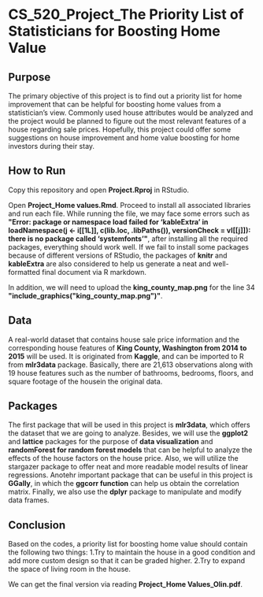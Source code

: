 # CS_520_Project_The Priority List of Statisticians for Boosting Home Value


## Purpose
The primary objective of this project is to find out a priority list for home improvement that can be helpful for boosting home values from a statistician’s view. Commonly used house attributes would be analyzed and the project would be planned to figure out the most relevant features of a house regarding sale prices. Hopefully, this project could offer some suggestions on house improvement and home value boosting for home investors during their stay.

## How to Run
Copy this repository and open **Project.Rproj** in RStudio. 

Open **Project_Home values.Rmd**. Proceed to install all associated libraries and run each file. While running the file, we may face some errors such as **"Error: package or namespace load failed for ‘kableExtra’ in loadNamespace(j <- i[[1L]], c(lib.loc, .libPaths()), versionCheck = vI[[j]]): there is no package called ‘systemfonts’"**, after installing all the required packages, everything should work well. If we fail to install some packages because of different versions of RStudio, the packages of **knitr** and **kableExtra** are also considered to help us generate a neat and well-formatted final document via R markdown.

In addition, we will need to upload the **king_county_map.png** for the line 34 **"include_graphics("king_county_map.png")"**.

## Data
A real-world dataset that contains house sale price information and the corresponding house features of **King County, Washington from 2014 to 2015** will be used. It is originated from **Kaggle**, and can be imported to R from **mlr3data** package. Basically, there are 21,613 observations along with 19 house features such as the number of bathrooms, bedrooms, floors, and square footage of the housein the original data. 

## Packages 
The first package that will be used in this project is **mlr3data**, which offers the dataset that we are going to analyze. Besides, we will use the **ggplot2** and **lattice** packages for the purpose of **data visualization** and **randomForest for random forest models** that can be helpful to analyze the effects of the house factors on the house price. Also, we will utilize the stargazer package to offer neat and more readable model results of linear regressions. Anotehr important package that can be useful in this project is **GGally**, in which the **ggcorr function** can help us obtain the correlation matrix. Finally, we also use the **dplyr** package to manipulate and modify data frames.

## Conclusion
Based on the codes, a priority list for boosting home value should contain the following two things:
1.Try to maintain the house in a good condition and add more custom design so that it can be graded higher.
2.Try to expand the space of living room in the house.

We can get the final version via reading  **Project_Home Values_Olin.pdf**. 

